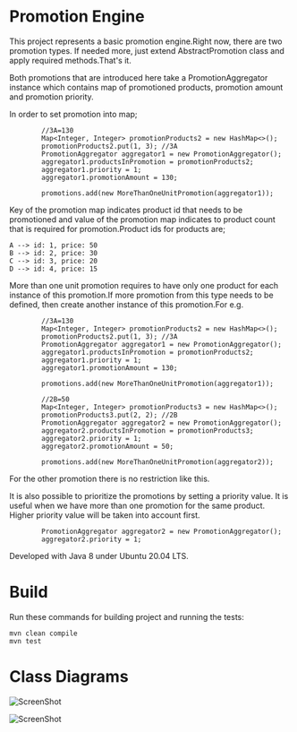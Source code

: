 # Promotion Engine

This project represents a basic promotion engine.Right now, there are two promotion types.
If needed more, just extend AbstractPromotion class and apply required methods.That's it.

Both promotions that are introduced here take a PromotionAggregator instance
which contains map of promotioned products, promotion amount and promotion priority.

In order to set promotion into map;

```
        //3A=130
        Map<Integer, Integer> promotionProducts2 = new HashMap<>();
        promotionProducts2.put(1, 3); //3A
        PromotionAggregator aggregator1 = new PromotionAggregator();
        aggregator1.productsInPromotion = promotionProducts2;
        aggregator1.priority = 1;
        aggregator1.promotionAmount = 130;

        promotions.add(new MoreThanOneUnitPromotion(aggregator1));
```

Key of the promotion map indicates product id that needs to be promotioned and value
of the promotion map indicates to product count that is required for promotion.Product ids
for products are;

```
A --> id: 1, price: 50
B --> id: 2, price: 30
C --> id: 3, price: 20
D --> id: 4, price: 15
```

More than one unit promotion requires to have only one product for each instance of this promotion.If more promotion from this type needs to be defined, then
create another instance of this promotion.For e.g.

```
        //3A=130
        Map<Integer, Integer> promotionProducts2 = new HashMap<>();
        promotionProducts2.put(1, 3); //3A
        PromotionAggregator aggregator1 = new PromotionAggregator();
        aggregator1.productsInPromotion = promotionProducts2;
        aggregator1.priority = 1;
        aggregator1.promotionAmount = 130;

        promotions.add(new MoreThanOneUnitPromotion(aggregator1));

        //2B=50
        Map<Integer, Integer> promotionProducts3 = new HashMap<>();
        promotionProducts3.put(2, 2); //2B
        PromotionAggregator aggregator2 = new PromotionAggregator();
        aggregator2.productsInPromotion = promotionProducts3;
        aggregator2.priority = 1;
        aggregator2.promotionAmount = 50;

        promotions.add(new MoreThanOneUnitPromotion(aggregator2));
```

For the other promotion there is no restriction like this.

It is also possible to prioritize the promotions by setting a priority value. It is useful
when we have more than one promotion for the same product. Higher priority value will be taken into
account first.

```
        PromotionAggregator aggregator2 = new PromotionAggregator();
        aggregator2.priority = 1;
```

Developed with Java 8 under Ubuntu 20.04 LTS.

# Build

Run these commands for building project and running the tests:
```
mvn clean compile
mvn test
```

# Class Diagrams

![ScreenShot](https://raw.github.com/aekber/promotion-engine/main/promotion.png)

![ScreenShot](https://raw.github.com/aekber/promotion-engine/main/product.png)
